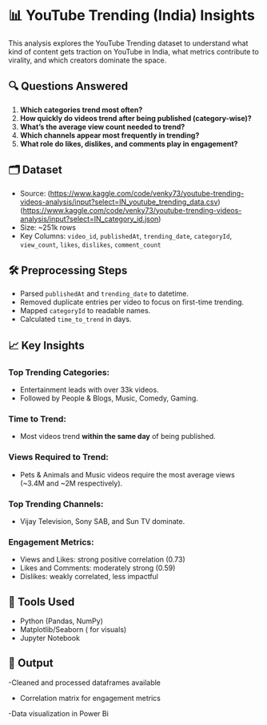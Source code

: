 # 📊 YouTube Trending (India) Insights

This analysis explores the YouTube Trending dataset to understand what kind of content gets traction on YouTube in India, what metrics contribute to virality, and which creators dominate the space.

## 🔍 Questions Answered

1. **Which categories trend most often?**
2. **How quickly do videos trend after being published (category-wise)?**
3. **What’s the average view count needed to trend?**
4. **Which channels appear most frequently in trending?**
5. **What role do likes, dislikes, and comments play in engagement?**

## 🗂️ Dataset

- Source: (https://www.kaggle.com/code/venky73/youtube-trending-videos-analysis/input?select=IN_youtube_trending_data.csv)
          (https://www.kaggle.com/code/venky73/youtube-trending-videos-analysis/input?select=IN_category_id.json)
- Size: ~251k rows
- Key Columns: `video_id`, `publishedAt`, `trending_date`, `categoryId`, `view_count`, `likes`, `dislikes`, `comment_count`

## 🛠️ Preprocessing Steps

- Parsed `publishedAt` and `trending_date` to datetime.
- Removed duplicate entries per video to focus on first-time trending.
- Mapped `categoryId` to readable names.
- Calculated `time_to_trend` in days.

## 📈 Key Insights

### Top Trending Categories:
- Entertainment leads with over 33k videos.
- Followed by People & Blogs, Music, Comedy, Gaming.

### Time to Trend:
- Most videos trend **within the same day** of being published.

### Views Required to Trend:
- Pets & Animals and Music videos require the most average views (~3.4M and ~2M respectively).

### Top Trending Channels:
- Vijay Television, Sony SAB, and Sun TV dominate.

### Engagement Metrics:
- Views and Likes: strong positive correlation (0.73)
- Likes and Comments: moderately strong (0.59)
- Dislikes: weakly correlated, less impactful

## 📌 Tools Used

- Python (Pandas, NumPy)
- Matplotlib/Seaborn ( for visuals)
- Jupyter Notebook

## 📂 Output

-Cleaned and processed dataframes available

- Correlation matrix for engagement metrics

-Data visualization in Power Bi
